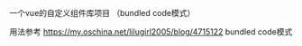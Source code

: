 一个vue的自定义组件库项目 （bundled code模式）

用法参考 https://my.oschina.net/lilugirl2005/blog/4715122 bundled code模式